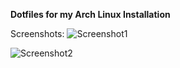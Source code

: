 **Dotfiles for my Arch Linux Installation**

Screenshots:
![Screenshot1](screenshots/main-clean.png)

![Screenshot2](screenshots/main-load_layout.png)
